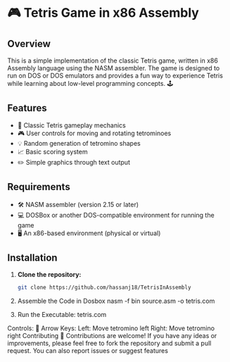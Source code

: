 # 🎮 Tetris Game in x86 Assembly  

## Overview  

This is a simple implementation of the classic Tetris game, written in x86 Assembly language using the NASM assembler. The game is designed to run on DOS or DOS emulators and provides a fun way to experience Tetris while learning about low-level programming concepts. 🕹️  

## Features  

- 🔶 Classic Tetris gameplay mechanics  
- 🎮 User controls for moving and rotating tetrominoes  
- 💡 Random generation of tetromino shapes  
- 📈 Basic scoring system  
- ✏️ Simple graphics through text output  

## Requirements  

- 🛠️ NASM assembler (version 2.15 or later)  
- 💻 DOSBox or another DOS-compatible environment for running the game  
- 🖥️ An x86-based environment (physical or virtual)  

## Installation  

1. **Clone the repository:**  

   ```bash  
   git clone https://github.com/hassanj18/TetrisInAssembly
2. Assemble the Code in Dosbox
     nasm -f bin source.asm -o tetris.com
3. Run the Executable:
     tetris.com

Controls:
🔄 Arrow Keys:
Left: Move tetromino left
Right: Move tetromino right
Contributing
🤝 Contributions are welcome! If you have any ideas or improvements, please feel free to fork the repository and submit a pull request. You can also report issues or suggest features
